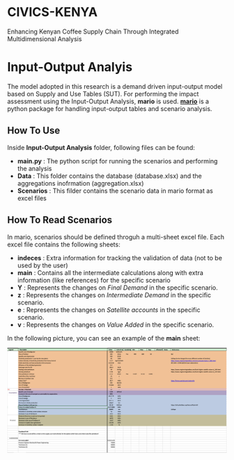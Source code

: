 # CIVICS-KENYA
Enhancing Kenyan Coffee Supply Chain Through Integrated Multidimensional Analysis



# Input-Output Analyis
The model adopted in this research is a demand driven input-output model based on Supply and Use Tables (SUT).
For performing the impact assessment using the Input-Output Analysis, **mario** is used. [**mario**](https://github.com/SESAM-Polimi/MARIO) is a python package for handling input-output tables and scenario analysis.

## How To Use
Inside **Input-Output Analysis** folder, following files can be found:
- **main.py** : The python script for running the scenarios and performing the analysis
- **Data** : This folder contains the database (database.xlsx) and the aggregations inofrmation (aggregation.xlsx)
- **Scenarios** : This filder contains the scenario data in mario format as excel files

## How To Read Scenarios
In mario, scenarios should be defined throguh a multi-sheet excel file. Each excel file contains the following sheets:
- **indeces** : Extra information for tracking the validation of data (not to be used by the user)
- **main** :  Contains all the intermediate calculations along with extra information (like references) for the specific scenario
- **Y** : Represents the changes on *Final Demand* in the specific scenario.
- **z** : Represents the changes on *Intermediate Demand* in the specific scenario.
- **e** : Represents the changes on *Satellite accounts* in the specific scenario.
- **v** : Represents the changes on *Value Added* in the specific scenario.

In the following picture, you can see an example of the **main** sheet:

![example](https://github.com/SESAM-Polimi/CIVICS-KENYA/blob/main/statics/main_example.png?raw=true)
